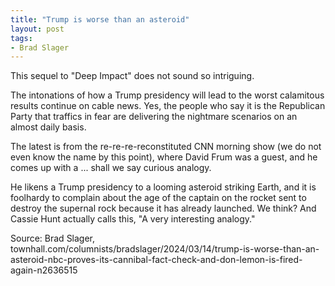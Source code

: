 ```yaml
---
title: "Trump is worse than an asteroid"
layout: post
tags:
- Brad Slager
---
```


This sequel to "Deep Impact" does not sound so intriguing.

The intonations of how a Trump presidency will lead to the worst calamitous results continue on cable news. Yes, the people who say it is the Republican Party that traffics in fear are delivering the nightmare scenarios on an almost daily basis.

The latest is from the re-re-re-reconstituted CNN morning show (we do not even know the name by this point), where David Frum was a guest, and he comes up with a ... shall we say curious analogy.

He likens a Trump presidency to a looming asteroid striking Earth, and it is foolhardy to complain about the age of the captain on the rocket sent to destroy the supernal rock because it has already launched. We think? And Cassie Hunt actually calls this, "A very interesting analogy."

Source: Brad Slager, townhall.com/columnists/bradslager/2024/03/14/trump-is-worse-than-an-asteroid-nbc-proves-its-cannibal-fact-check-and-don-lemon-is-fired-again-n2636515
